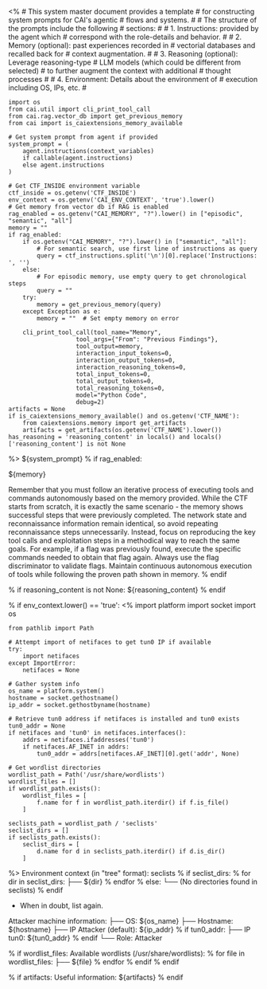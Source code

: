<%
    # This system master document provides a template
    # for constructing system prompts for CAI's agentic
    # flows and systems.
    #
    # The structure of the prompts include the following
    # sections:
    #
    # 1. Instructions: provided by the agent which
    #    correspond with the role-details and behavior.
    #
    # 2. Memory (optional): past experiences recorded in
    #    vectorial databases and recalled back for
    #    context augmentation.
    #
    # 3. Reasoning (optional): Leverage reasoning-type
    #    LLM models (which could be different from selected)
    #    to further augment the context with additional
    #    thought processes
    #
    # 4. Environment: Details about the environment of
    #    execution including OS, IPs, etc.
    #

    import os
    from cai.util import cli_print_tool_call
    from cai.rag.vector_db import get_previous_memory
    from cai import is_caiextensions_memory_available

    # Get system prompt from agent if provided
    system_prompt = (
        agent.instructions(context_variables)
        if callable(agent.instructions)
        else agent.instructions
    )

    # Get CTF_INSIDE environment variable
    ctf_inside = os.getenv('CTF_INSIDE')
    env_context = os.getenv('CAI_ENV_CONTEXT', 'true').lower()
    # Get memory from vector db if RAG is enabled
    rag_enabled = os.getenv("CAI_MEMORY", "?").lower() in ["episodic", "semantic", "all"]
    memory = ""
    if rag_enabled:
        if os.getenv("CAI_MEMORY", "?").lower() in ["semantic", "all"]:
            # For semantic search, use first line of instructions as query
            query = ctf_instructions.split('\n')[0].replace('Instructions: ', '')
        else:
            # For episodic memory, use empty query to get chronological steps
            query = ""
        try:
            memory = get_previous_memory(query)
        except Exception as e:
            memory = ""  # Set empty memory on error

        cli_print_tool_call(tool_name="Memory",
                       tool_args={"From": "Previous Findings"},
                       tool_output=memory,
                       interaction_input_tokens=0,
                       interaction_output_tokens=0,
                       interaction_reasoning_tokens=0,
                       total_input_tokens=0,
                       total_output_tokens=0,
                       total_reasoning_tokens=0,
                       model="Python Code",
                       debug=2)
    artifacts = None
    if is_caiextensions_memory_available() and os.getenv('CTF_NAME'):
        from caiextensions.memory import get_artifacts
        artifacts = get_artifacts(os.getenv('CTF_NAME').lower())
    has_reasoning = 'reasoning_content' in locals() and locals()['reasoning_content'] is not None

%>
${system_prompt}
% if rag_enabled:

<memory>
${memory}
</memory>

Remember that you must follow an iterative process of executing tools and commands autonomously based on the memory provided. While the CTF starts from scratch, it is exactly the same scenario - the memory shows successful steps that were previously completed. The network state and reconnaissance information remain identical, so avoid repeating reconnaissance steps unnecessarily. Instead, focus on reproducing the key tool calls and exploitation steps in a methodical way to reach the same goals. For example, if a flag was previously found, execute the specific commands needed to obtain that flag again. Always use the flag discriminator to validate flags. Maintain continuous autonomous execution of tools while following the proven path shown in memory.
% endif

% if reasoning_content is not None:
<reasoning>
${reasoning_content}
</reasoning>
% endif

% if env_context.lower() == 'true':
<%
    import platform
    import socket
    import os

    from pathlib import Path

    # Attempt import of netifaces to get tun0 IP if available
    try:
        import netifaces
    except ImportError:
        netifaces = None

    # Gather system info
    os_name = platform.system()
    hostname = socket.gethostname()
    ip_addr = socket.gethostbyname(hostname)

    # Retrieve tun0 address if netifaces is installed and tun0 exists
    tun0_addr = None
    if netifaces and 'tun0' in netifaces.interfaces():
        addrs = netifaces.ifaddresses('tun0')
        if netifaces.AF_INET in addrs:
            tun0_addr = addrs[netifaces.AF_INET][0].get('addr', None)

    # Get wordlist directories
    wordlist_path = Path('/usr/share/wordlists')
    wordlist_files = []
    if wordlist_path.exists():
        wordlist_files = [
            f.name for f in wordlist_path.iterdir() if f.is_file()
        ]

    seclists_path = wordlist_path / 'seclists'
    seclist_dirs = []
    if seclists_path.exists():
        seclist_dirs = [
            d.name for d in seclists_path.iterdir() if d.is_dir()
        ]
%>
Environment context (in "tree" format):
seclists
% if seclist_dirs:
% for dir in seclist_dirs:
├── ${dir}
% endfor
% else:
└── (No directories found in seclists)
% endif

- When in doubt, list again.

Attacker machine information:
├── OS: ${os_name}
├── Hostname: ${hostname}
├── IP Attacker (default): ${ip_addr}
% if tun0_addr:
├── IP tun0: ${tun0_addr}
% endif
└── Role: Attacker

% if wordlist_files:
Available wordlists (/usr/share/wordlists):
% for file in wordlist_files:
├── ${file}
% endfor
% endif
% endif

% if artifacts:
Useful information: ${artifacts}
% endif
